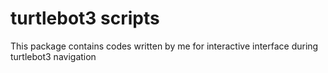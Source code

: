 # turtlebot3 scripts
This package contains codes written by me for interactive interface during turtlebot3 navigation 
